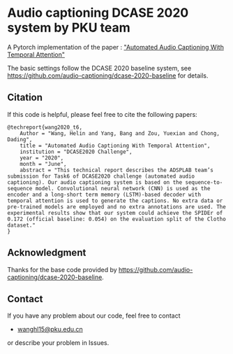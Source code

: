 # Audio captioning DCASE 2020 system by PKU team

A Pytorch implementation of the paper : ["Automated Audio Captioning With Temporal Attention"](http://dcase.community/documents/challenge2020/technical_reports/DCASE2020_Wang_5_t6.pdf)

The basic settings follow the DCASE 2020 baseline system,
see https://github.com/audio-captioning/dcase-2020-baseline for details.

## Citation
If this code is helpful, please feel free to cite the following papers:
```
@techreport{wang2020_t6,
    Author = "Wang, Helin and Yang, Bang and Zou, Yuexian and Chong, Dading",
    title = "Automated Audio Captioning With Temporal Attention",
    institution = "DCASE2020 Challenge",
    year = "2020",
    month = "June",
    abstract = "This technical report describes the ADSPLAB team’s submission for Task6 of DCASE2020 challenge (automated audio captioning). Our audio captioning system is based on the sequence-to-sequence model. Convolutional neural network (CNN) is used as the encoder and a long-short term memory (LSTM)-based decoder with temporal attention is used to generate the captions. No extra data or pre-trained models are employed and no extra annotations are used. The experimental results show that our system could achieve the SPIDEr of 0.172 (official baseline: 0.054) on the evaluation split of the Clotho dataset."
}
```

## Acknowledgment
Thanks for the base code provided by https://github.com/audio-captioning/dcase-2020-baseline.


## Contact
If you have any problem about our code, feel free to contact
- wanghl15@pku.edu.cn

or describe your problem in Issues.

